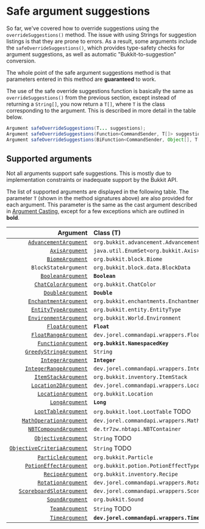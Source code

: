 # Safe argument suggestions

So far, we've covered how to override suggestions using the `overrideSuggestions()` method. The issue with using Strings for suggestion listings is that they are prone to errors. As a result, some arguments include the `safeOverrideSuggestions()`, which provides type-safety checks for argument suggestions, as well as automatic "Bukkit-to-suggestion" conversion.

The whole point of the safe argument suggestions method is that parameters entered in this method are **guaranteed** to work.

The use of the safe override suggestions function is basically the same as `overrideSuggestions()` from the previous section, except instead of returning a `String[]`, you now return a `T[]`, where `T` is the class corresponding to the argument. This is described in more detail in the table below.

```java
Argument safeOverrideSuggestions(T... suggestions);
Argument safeOverrideSuggestions(Function<CommandSender, T[]> suggestions);
Argument safeOverrideSuggestions(BiFunction<CommandSender, Object[], T[]> suggestions);
```

## Supported arguments

Not all arguments support safe suggestions. This is mostly due to implementation constraints or inadequate support by the Bukkit API.

The list of supported arguments are displayed in the following table. The parameter `T` (shown in the method signatures above) are also provided for each argument. This parameter is the same as the cast argument described in [Argument Casting](./arguments.md#argument-casting), except for a few exceptions which are outlined in **bold**.

|                                                     Argument | Class (T)                                      |
| -----------------------------------------------------------: | :--------------------------------------------- |
|            [`AdvancementArgument`](./advancementargument.md) | `org.bukkit.advancement.Advancement`           |
|                               [`AxisArgument`](./axisarg.md) | `java.util.EnumSet<org.bukkit.Axis>`           |
|                        [`BiomeArgument`](./biomeargument.md) | `org.bukkit.block.Biome`                       |
|                                         `BlockStateArgument` | `org.bukkit.block.data.BlockData`              |
| [`BooleanArgument`](./primitivearguments.md#boolean-arguments) | **`Boolean`**                                  |
| [`ChatColorArgument`](./chatarguments.md#chat-color-argument) | `org.bukkit.ChatColor`                         |
| [`DoubleArgument`](./primitivearguments.md#numerical-arguments) | **`Double`**                                   |
|            [`EnchantmentArgument`](./enchantmentargument.md) | `org.bukkit.enchantments.Enchantment`          |
| [`EntityTypeArgument`](./entityarguments.md#entity-type-argument) | `org.bukkit.entity.EntityType`                 |
|                [`EnvironmentArgument`](./environmentargs.md) | `org.bukkit.World.Environment`                 |
| [`FloatArgument`](./primitivearguments.md#numerical-arguments) | **`Float`**                                    |
| [`FloatRangeArgument`](./rangedarguments.md#the-integerrange--floatrange-class) | `dev.jorel.commandapi.wrappers.FloatRange`     |
|                   [`FunctionArgument`](./functionwrapper.md) | **`org.bukkit.NamespacedKey`**                 |
| [`GreedyStringArgument`](./stringarguments.md#greedy-string-argument) | `String`                                       |
| [`IntegerArgument`](./primitivearguments.md#numerical-arguments) | **`Integer`**                                  |
| [`IntegerRangeArgument`](./rangedarguments.md#the-integerrange--floatrange-class) | `dev.jorel.commandapi.wrappers.IntegerRange`   |
|               [`ItemStackArgument`](./itemstackarguments.md) | `org.bukkit.inventory.ItemStack`               |
| [`Location2DArgument`](./locationargument.md#location-2d-space) | `dev.jorel.commandapi.wrappers.Location2D`     |
| [`LocationArgument`](./locationargument.md#location-3d-space) | `org.bukkit.Location`                          |
| [`LongArgument`](./primitivearguments.md#numerical-arguments) | **`Long`**                                     |
|                [`LootTableArgument`](./loottableargument.md) | `org.bukkit.loot.LootTable` TODO               |
|       [`MathOperationArgument`](./mathoperationarguments.md) | `dev.jorel.commandapi.wrappers.MathOperation`  |
|                   [`NBTCompoundArgument`](./nbtarguments.md) | `de.tr7zw.nbtapi.NBTContainer`                 |
| [`ObjectiveArgument`](./objectivearguments.md#objective-argument) | `String` TODO                                  |
| [`ObjectiveCriteriaArgument`](./objectivearguments.md#objective-criteria-argument) | `String` TODO                                  |
|                 [`ParticleArgument`](./particlearguments.md) | `org.bukkit.Particle`                          |
|               [`PotionEffectArgument`](./potionarguments.md) | `org.bukkit.potion.PotionEffectType`           |
|                      [`RecipeArgument`](./recipeargument.md) | `org.bukkit.inventory.Recipe`                  |
|                      [`RotationArgument`](./rotationargs.md) | `dev.jorel.commandapi.wrappers.Rotation`       |
| [`ScoreboardSlotArgument`](./scoreboardarguments.md#scoreboard-slot-argument) | `dev.jorel.commandapi.wrappers.ScoreboardSlot` |
|                        [`SoundArgument`](./soundargument.md) | `org.bukkit.Sound`                             |
|                         [`TeamArgument`](./teamarguments.md) | `String` TODO                                  |
|                              [`TimeArgument`](./timeargs.md) | **`dev.jorel.commandapi.wrappers.Time`**       |

